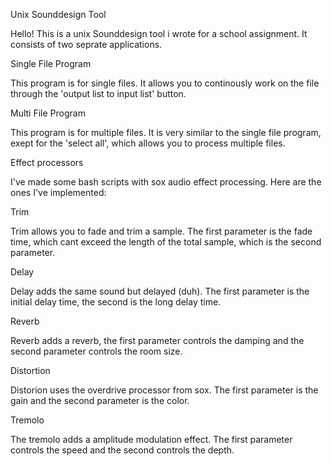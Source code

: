 Unix Sounddesign Tool

Hello! This is a unix Sounddesign tool i wrote for a school assignment.
It consists of two seprate applications.

Single File Program

This program is for single files. It allows you to continously work on
the file through the 'output list to input list' button.

Multi File Program

This program is for multiple files. It is very similar to the single file program,
exept for the 'select all', which allows you to process multiple files.

Effect processors

I've made some bash scripts with sox audio effect processing.
Here are the ones I've implemented:

Trim

Trim allows you to fade and trim a sample. The first parameter is the fade time, which cant exceed the length of the total sample, which is the second parameter.

Delay

Delay adds the same sound but delayed (duh). The first parameter is the initial delay time, the second is the long delay time.

Reverb

Reverb adds a reverb, the first parameter controls the damping and the second parameter controls the room size.

Distortion

Distorion uses the overdrive processor from sox. The first parameter is the gain and the second parameter is the color.

Tremolo

The tremolo adds a amplitude modulation effect. The first parameter controls the speed and the second controls the depth.
